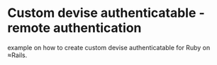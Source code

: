 # Custom devise authenticatable - remote authentication

example on how to create custom devise authenticatable for Ruby on ≈Rails.
